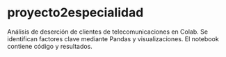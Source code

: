 # proyecto2especialidad
Análisis de deserción de clientes de telecomunicaciones en Colab. Se identifican factores clave mediante Pandas y visualizaciones. El notebook contiene código y resultados.
